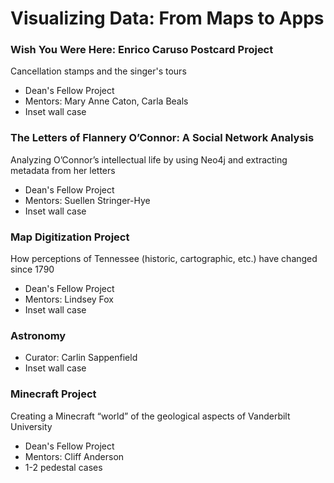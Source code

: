 ﻿# Visualizing Data: From Maps to Apps

### Wish You Were Here: Enrico Caruso Postcard Project 

Cancellation stamps and the singer's tours
* Dean's Fellow Project
* Mentors: Mary Anne Caton, Carla Beals
* Inset wall case

### The Letters of Flannery O’Connor: A Social Network Analysis

Analyzing O’Connor’s intellectual life by using Neo4j and extracting metadata from her letters
* Dean's Fellow Project
* Mentors: Suellen Stringer-Hye
* Inset wall case

### Map Digitization Project

How perceptions of Tennessee (historic, cartographic, etc.) have changed since 1790  
* Dean's Fellow Project
* Mentors: Lindsey Fox
* Inset wall case

### Astronomy

* Curator: Carlin Sappenfield
* Inset wall case

### Minecraft Project 

Creating a Minecraft “world” of the geological aspects of Vanderbilt University
* Dean's Fellow Project
* Mentors: Cliff Anderson
* 1-2 pedestal cases
